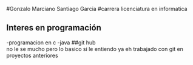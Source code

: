 #Gonzalo Marciano Santiago Garcia
#carrera
licenciatura en informatica
## Interes en programación
-programacion en c 
-java
##git hub    
no le se mucho pero lo basico si le entiendo ya eh trabajado con git en    
proyectos anteriores
